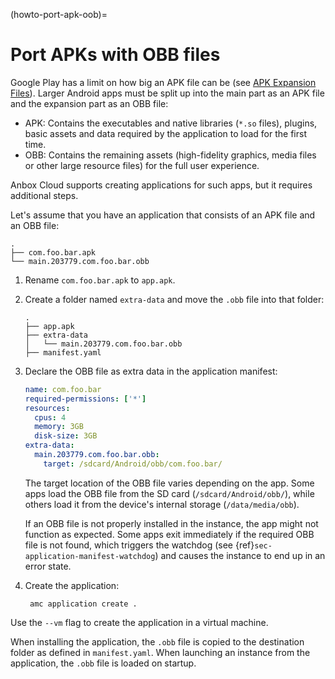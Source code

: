 (howto-port-apk-oob)=
# Port APKs with OBB files

Google Play has a limit on how big an APK file can be (see [APK Expansion Files](https://developer.android.com/google/play/expansion-files.html)). Larger Android apps must be split up into the main part as an APK file and the expansion part as an OBB file:

- APK: Contains the executables and native libraries (`*.so` files), plugins, basic assets and data required by the application to load for the first time.
- OBB: Contains the remaining assets (high-fidelity graphics, media files or other large resource files) for the full user experience.

Anbox Cloud supports creating applications for such apps, but it requires additional steps.

Let's assume that you have an application that consists of an APK file and an OBB file:

```
.
├── com.foo.bar.apk
└── main.203779.com.foo.bar.obb
```

1. Rename `com.foo.bar.apk` to `app.apk`.
1. Create a folder named `extra-data` and move the `.obb` file into that folder:

   ```
   .
   ├── app.apk
   ├── extra-data
   │   └── main.203779.com.foo.bar.obb
   ├── manifest.yaml
   ```
1. Declare the OBB file as extra data in the application manifest:

   ```yaml
   name: com.foo.bar
   required-permissions: ['*']
   resources:
     cpus: 4
     memory: 3GB
     disk-size: 3GB
   extra-data:
     main.203779.com.foo.bar.obb:
       target: /sdcard/Android/obb/com.foo.bar/
   ```

   The target location of the OBB file varies depending on the app. Some apps load the OBB file from the SD card (`/sdcard/Android/obb/`), while others load it from the device's internal storage (`/data/media/obb`).

   If an OBB file is not properly installed in the instance, the app might not function as expected. Some apps exit immediately if the required OBB file is not found, which triggers the watchdog (see {ref}`sec-application-manifest-watchdog`) and causes the instance to end up in an error state.

1. Create the application:

        amc application create .

Use the `--vm` flag to create the application in a virtual machine.

When installing the application, the `.obb` file is copied to the destination folder as defined in `manifest.yaml`. When launching an instance from the application, the `.obb` file is loaded on startup.
